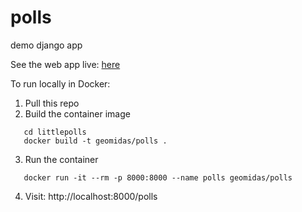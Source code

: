 # polls
demo django app

See the web app live: [here](https://littlepolls-xtzbznqbia-uc.a.run.app/polls/)

To run locally in Docker:

1. Pull this repo
2. Build the container image
```
   cd littlepolls
   docker build -t geomidas/polls .
```
3. Run the container
```
   docker run -it --rm -p 8000:8000 --name polls geomidas/polls
```
4. Visit: http://localhost:8000/polls

